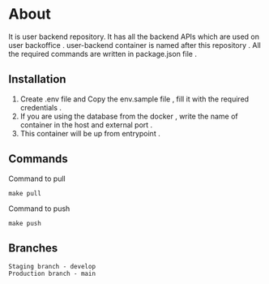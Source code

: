 # About

It is user backend repository. It has all the backend APIs which are used on user backoffice .
user-backend container is named after this repository . All the required commands are written in package.json file .

## Installation

1. Create .env file and Copy the env.sample file , fill it with the required credentials .
2. If you are using the database from the docker , write the name of container in the host and external port .
3. This container will be up from entrypoint .

## Commands
Command to pull
```
make pull
```
Command to push
```
make push
```
## Branches

```
Staging branch - develop
Production branch - main
```
